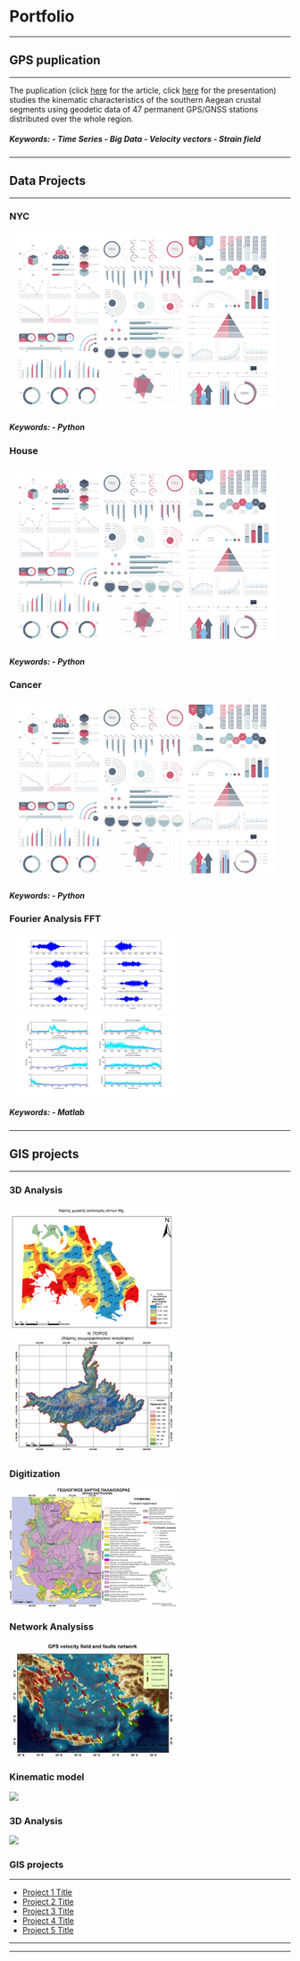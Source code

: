 # Portfolio


---
## GPS puplication
---

The puplication (click [here](http://users.uoa.gr/~atzanis/Abstracts/Contemporary_Kinematics_of_South_Aegean.pdf) for the article, click [here](https://presentations.copernicus.org/EGU2020/EGU2020-7656_presentation.pdf) for the presentation) studies the kinematic characteristics of the southern Aegean crustal segments using geodetic data of 47 permanent GPS/GNSS stations distributed over the whole region.
<h5>Keywords:
- Time Series
- Big Data
- Velocity vectors
- Strain field </h5>

---
## Data Projects
---

### NYC

<img src="images/dummy_thumbnail.jpg?raw=true"/>
<h5>Keywords:
- Python</h5>


### House

<img src="images/dummy_thumbnail.jpg?raw=true"/>
<h5>Keywords:
- Python </h5>


### Cancer

<img src="images/dummy_thumbnail.jpg?raw=true"/>
<h5>Keywords:
- Python </h5>


### Fourier Analysis FFT

<img src="https://github.com/ChDoxa/Portfolio-Chrysa-Doxa/blob/master/images/%CE%93%CF%81%CE%B1%CF%86%CE%B9%CE%BA%CE%AE%20%CF%80%CE%B1%CF%81%CE%AC%CF%83%CF%84%CE%B1%CF%83%CE%B7%20%CF%84%CF%89%CE%BD%20%CE%B4%CE%B5%CE%B4%CE%BF%CE%BC%CE%AD%CE%BD%CF%89%CE%BD%202.png?raw=true"/>
<img src="https://github.com/ChDoxa/Portfolio-Chrysa-Doxa/blob/master/images/%CE%A0%CE%B5%CF%81%CE%B9%CE%BF%CE%B4%CE%BF%CE%B3%CF%81%CE%AC%CF%86%CE%B7%CE%BC%CE%B1%202.png?raw=true"/>
<h5>Keywords:
- Matlab </h5>

---
## GIS projects
---

### 3D Analysis
<img src="https://github.com/ChDoxa/Portfolio-Chrysa-Doxa/blob/master/images/pf_3Danalysis2.png?raw=true"/>
<img src="https://github.com/ChDoxa/Portfolio-Chrysa-Doxa/blob/master/images/pf_3Danalysis(TIN)2.png?raw=true"/>


### Digitization
<img src="https://github.com/ChDoxa/Portfolio-Chrysa-Doxa/blob/master/images/pf_digitization2.png?raw=true"/>


### Network Analysiss
 <img src="https://github.com/ChDoxa/Portfolio-Chrysa-Doxa/blob/master/images/pf_NetworkAnalysis2.jpg?raw=true"/>



### Kinematic model
 <img src="?raw=true"/>

### 3D Analysis
 <img src="?raw=true"/>



### GIS projects
---
- [Project 1 Title](http://example.com/)
- [Project 2 Title](http://example.com/)
- [Project 3 Title](http://example.com/)
- [Project 4 Title](http://example.com/)
- [Project 5 Title](http://example.com/)

---




---

